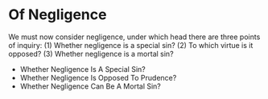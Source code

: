 # Of Negligence

We must now consider negligence, under which head there are three points of inquiry:
(1) Whether negligence is a special sin?
(2) To which virtue is it opposed?
(3) Whether negligence is a mortal sin?

* Whether Negligence Is A Special Sin?
* Whether Negligence Is Opposed To Prudence?
* Whether Negligence Can Be A Mortal Sin?